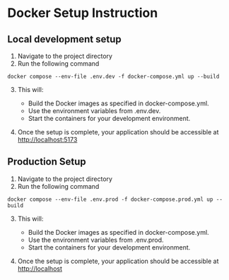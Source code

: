# Docker Setup Instruction

## Local development setup

1. Navigate to the project directory
2. Run the following command
```
docker compose --env-file .env.dev -f docker-compose.yml up --build  
```
3. This will:
    + Build the Docker images as specified in docker-compose.yml.
    + Use the environment variables from .env.dev.
    + Start the containers for your development environment.

4. Once the setup is complete, your application should be accessible at [http://localhost:5173](http:localhost:5173)

## Production Setup

1. Navigate to the project directory
2. Run the following command
```
docker compose --env-file .env.prod -f docker-compose.prod.yml up --build 
```

3. This will:
    + Build the Docker images as specified in docker-compose.yml.
    + Use the environment variables from .env.prod.
    + Start the containers for your development environment.

4. Once the setup is complete, your application should be accessible at [http://localhost](http:localhost)